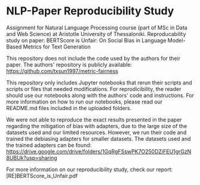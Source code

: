 # NLP-Paper Reproducibility Study
Assignment for Natural Language Processing course (part of MSc in Data and Web Science) at Aristotle University of Thessaloniki. 
Reproducability study on paper:
BERTScore is Unfair: On Social Bias in Language Model-Based Metrics for Text Generation

This repository does not include the code used by the authors for their paper. The authors' repository is publicly available: 
https://github.com/txsun1997/metric-fairness

This repository only includes Jupyter notebooks that rerun their scripts and scripts or files that needed modifications. For reprodicibility, the reader should use our notebooks along with the authors' code and instructions. For more information on how to run our notebooks, please read our README.md files included in the uploaded folders.

We were not able to reproduce the exact results presented in the paper regarding the mitigation of bias with adapters, due to the large size of the datasets used and our limited resources. However, we run their code and trained the debiasing adapters for smaller datasets. The datasets used and the trained adapters can be found:
https://drive.google.com/drive/folders/1GqRgFSswPK7O250DZiFEU1grGzN8UBUk?usp=sharing

For more information on our reproducibility study, check our report: [RE]BERTScore_is_Unfair.pdf



